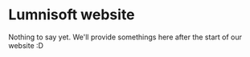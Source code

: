 # Lumnisoft website

Nothing to say yet. We'll provide somethings here after the start of our website :D
